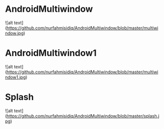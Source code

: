 # AndroidMultiwindow
![alt text] (https://github.com/nurfahmisidiq/AndroidMultiwindow/blob/master/multiwindow.jpg)

# AndroidMultiwindow1
![alt text] (https://github.com/nurfahmisidiq/AndroidMultiwindow/blob/master/multiwindow1.jpg)

# Splash
![alt text] (https://github.com/nurfahmisidiq/AndroidMultiwindow/blob/master/splash.jpg)
